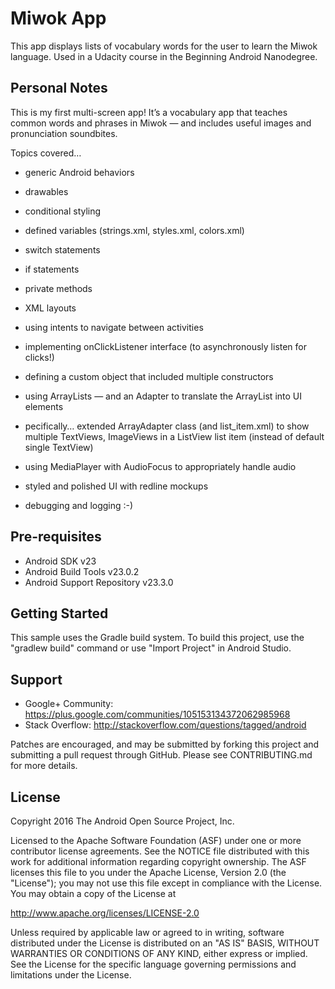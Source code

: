 Miwok App
===================================

This app displays lists of vocabulary words for the user to learn the Miwok language.
Used in a Udacity course in the Beginning Android Nanodegree.


Personal Notes
--------------
This is my first multi-screen app! It’s a vocabulary app that teaches common words and phrases in Miwok — and includes useful images and pronunciation soundbites.

Topics covered…

- generic Android behaviors
    
 - drawables
 - conditional styling
 - defined variables (strings.xml, styles.xml, colors.xml)
 - switch statements
 - if statements
 - private methods
 - XML layouts

- using intents to navigate between activities
- implementing onClickListener interface (to asynchronously listen for clicks!)
- defining a custom object that included multiple constructors
- using ArrayLists — and an Adapter to translate the ArrayList into UI elements

 - pecifically… extended ArrayAdapter class (and list_item.xml) to show multiple TextViews, ImageViews in a ListView list item (instead of default single TextView)
 
- using MediaPlayer with AudioFocus to appropriately handle audio
- styled and polished UI with redline mockups
- debugging and logging :-)

Pre-requisites
--------------

- Android SDK v23
- Android Build Tools v23.0.2
- Android Support Repository v23.3.0

Getting Started
---------------

This sample uses the Gradle build system. To build this project, use the
"gradlew build" command or use "Import Project" in Android Studio.

Support
-------

- Google+ Community: https://plus.google.com/communities/105153134372062985968
- Stack Overflow: http://stackoverflow.com/questions/tagged/android

Patches are encouraged, and may be submitted by forking this project and
submitting a pull request through GitHub. Please see CONTRIBUTING.md for more details.

License
-------

Copyright 2016 The Android Open Source Project, Inc.

Licensed to the Apache Software Foundation (ASF) under one or more contributor
license agreements.  See the NOTICE file distributed with this work for
additional information regarding copyright ownership.  The ASF licenses this
file to you under the Apache License, Version 2.0 (the "License"); you may not
use this file except in compliance with the License.  You may obtain a copy of
the License at

http://www.apache.org/licenses/LICENSE-2.0

Unless required by applicable law or agreed to in writing, software
distributed under the License is distributed on an "AS IS" BASIS, WITHOUT
WARRANTIES OR CONDITIONS OF ANY KIND, either express or implied.  See the
License for the specific language governing permissions and limitations under
the License.
